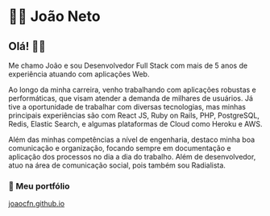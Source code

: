 
# 👨‍💻 João Neto

## Olá! 👋🏾
 
Me chamo João e sou Desenvolvedor Full Stack com mais de 5 anos de experiência atuando com aplicações Web. 

Ao longo da minha carreira, venho trabalhando com aplicações robustas e performáticas, que visam atender a demanda de milhares de usuários. Já tive a oportunidade de trabalhar com diversas tecnologias, mas minhas principais experiências são com React JS, Ruby on Rails, PHP, PostgreSQL, Redis, Elastic Search, e algumas plataformas de Cloud como Heroku e AWS.

Além das minhas competências a nível de engenharia, destaco minha boa comunicação e organização, focando sempre em documentação e aplicação dos processos no dia a dia do trabalho. Além de desenvolvedor, atuo na área de comunicação social, pois também sou Radialista.

### 🔗 Meu portfólio

<a href="https://joaocfn.github.io/">joaocfn.github.io</a>

